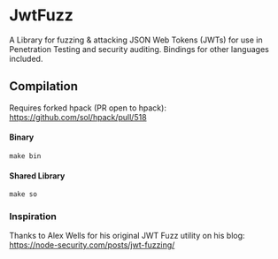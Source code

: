 
# JwtFuzz

A Library for fuzzing & attacking JSON Web Tokens (JWTs) for use in Penetration Testing and security auditing. Bindings for other languages included.

## Compilation

Requires forked hpack (PR open to hpack):
https://github.com/sol/hpack/pull/518

#### Binary
```
make bin
```

#### Shared Library

```
make so
```

### Inspiration

Thanks to Alex Wells for his original JWT Fuzz utility on his blog:
https://node-security.com/posts/jwt-fuzzing/
